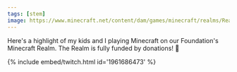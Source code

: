 ```yaml
---
tags: [stem]
image: https://www.minecraft.net/content/dam/games/minecraft/realms/Realms-Settings_Header_1170x500.jpg.transform/minecraft-image-large/image.jpg
---
```


Here's a highlight of my kids and I playing Minecraft on our Foundation's Minecraft Realm. The Realm is fully funded by donations! 🥳

{% include embed/twitch.html id='1961686473' %}